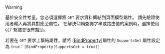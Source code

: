 > [!WARNING]
> 基於安全性考量，您必須選擇將 `GET` 要求資料繫結到頁面模型屬性。 請先驗證使用者輸入再將其對應至屬性。 在解決仰賴查詢字串或路由值的案例時，選擇使用 `GET` 繫結會很有幫助。
>
> 若要在 `GET` 要求上繫結屬性，請將 [[BindProperty]](/dotnet/api/microsoft.aspnetcore.mvc.bindpropertyattribute)屬性的 `SupportsGet` 屬性設定為 `true`：`[BindProperty(SupportsGet = true)]`
